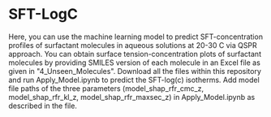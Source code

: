# SFT-LogC
Here, you can use the machine learning model to predict SFT-concentration profiles of surfactant molecules in aqueous solutions at 20-30 C via QSPR approach. 
You can obtain surface tension-concentration plots of surfactant molecules by providing SMILES version of each molecule in an Excel file as given in "4_Unseen_Molecules".
Download all the files within this repository and run Apply_Model.ipynb to predict the SFT-log(c) isotherms. Add model file paths of the three parameters (model_shap_rfr_cmc_z, model_shap_rfr_kl_z, model_shap_rfr_maxsec_z) in Apply_Model.ipynb as described in the file.
